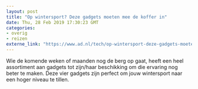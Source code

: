 ```yaml
---
layout: post
title: "Op wintersport? Deze gadgets moeten mee de koffer in"
date: Thu, 28 Feb 2019 17:30:23 GMT
categories: 
- overig 
- reizen 
externe_link: "https://www.ad.nl/tech/op-wintersport-deze-gadgets-moeten-mee-de-koffer-in~a62fc8df/"
---
```


Wie de komende weken of maanden nog de berg op gaat, heeft een heel assortiment aan gadgets tot zijn/haar beschikking om die ervaring nog beter te maken. Deze vier gadgets zijn perfect om jouw wintersport naar een hoger niveau te tillen.
